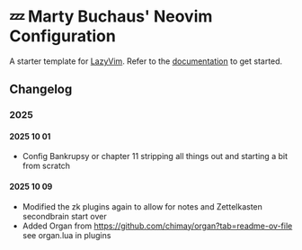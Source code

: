 # 💤 Marty Buchaus' Neovim Configuration

A starter template for [LazyVim](https://github.com/LazyVim/LazyVim).
Refer to the [documentation](https://lazyvim.github.io/installation) to get started.

## Changelog

### 2025
#### 2025 10 01 
+  Config Bankrupsy or chapter 11  stripping all things out and starting a bit from scratch
#### 2025 10 09
+ Modified the zk plugins again to allow for notes and Zettelkasten secondbrain start over
+ Added Organ from  https://github.com/chimay/organ?tab=readme-ov-file see organ.lua  in plugins



